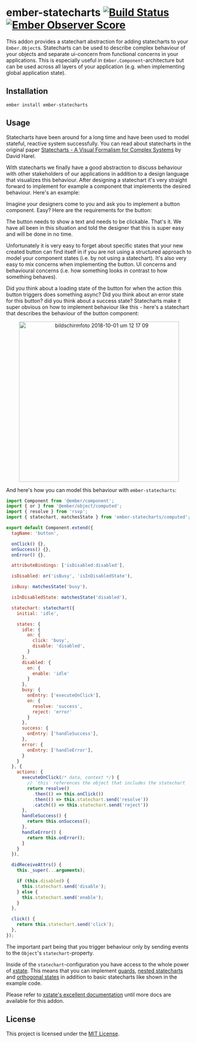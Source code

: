 ember-statecharts [![Build Status](https://travis-ci.org/LevelbossMike/ember-statecharts.svg?branch=master)](https://travis-ci.org/LevelbossMike/ember-statecharts) [![Ember Observer Score](https://emberobserver.com/badges/ember-statecharts.svg)](https://emberobserver.com/addons/ember-statecharts)
==============================================================================

This addon provides a statechart abstraction for adding statecharts to your
`Ember.Object`s. Statecharts can be used to describe complex
behaviour of your objects and separate ui-concern from functional concerns in
your applications. This is especially useful in `Ember.Component`-architecture
but can be used across all layers of your application (e.g. when implementing
global application state).

Installation
------------------------------------------------------------------------------

```
ember install ember-statecharts
```


Usage
------------------------------------------------------------------------------

Statecharts have been around for a long time and have been used to model
stateful, reactive system successfully. You can read about statecharts in the
original paper [Statecharts - A Visual Formalism for Complex
Systems](http://www.inf.ed.ac.uk/teaching/courses/seoc/2005_2006/resources/statecharts.pdf)
by David Harel.

With statecharts we finally have a good abstraction to discuss behaviour with
other stakeholders of our applications in addition to a design language that
visualizes this behaviour. After designing a statechart it's very straight
forward to implement for example a component that implements the desired
behaviour. Here's an example:

Imagine your designers come to you and ask you to implement a button component.
Easy? Here are the requirements for the button:

The button needs to show a text and needs to be clickable. That's it. We have
all been in this situation and told the designer that this is super easy and
will be done in no time.

Unfortunately it is very easy to forget about specific states that your
new created button can find itself in if you are not using a structured
approach to model your component states (i.e. by not using a statechart). It's
also very easy to mix concerns when implementing the button. UI concerns and
behavioural concerns (i.e. how something looks in contrast to how something
behaves).

Did you think about a loading state of the button for when the action this
button triggers does something async? Did you think about an error state for
this button? did you think about a success state? Statecharts make it super
obvious on how to implement behaviour like this - here's a statechart that
describes the behaviour of the button component:

<p align="center">
  <img width="435" alt="bildschirmfoto 2018-10-01 um 12 17 09" src="https://user-images.githubusercontent.com/242299/46283582-0fb27800-c575-11e8-8c8e-c132e9f8f77a.png">
</p>

And here's how you can model this behaviour with `ember-statecharts`:

```js
import Component from '@ember/component';
import { or } from '@ember/object/computed';
import { resolve } from 'rsvp';
import { statechart, matchesState } from 'ember-statecharts/computed';

export default Component.extend({
  tagName: 'button',

  onClick() {},
  onSuccess() {},
  onError() {},

  attributeBindings: ['isDisabled:disabled'],

  isDisabled: or('isBusy', 'isInDisabledState'),

  isBusy: matchesState('busy'),

  isInDisabledState: matchesState('disabled'),

  statechart: statechart({
    initial: 'idle',

    states: {
      idle: {
        on: {
          click: 'busy',
          disable: 'disabled',
        }
      },
      disabled: {
        on: {
          enable: 'idle'
        }
      },
      busy: {
        onEntry: ['executeOnClick'],
        on: {
          resolve: 'success',
          reject: 'error'
        }
      },
      success: {
        onEntry: ['handleSuccess'],
      },
      error: {
        onEntry: ['handleError'],
      }
    }
  }, {
    actions: {
      executeOnClick(/* data, context */) {
        // `this` references the object that includes the statechart
        return resolve()
          .then(() => this.onClick())
          .then(() => this.statechart.send('resolve'))
          .catch(() => this.statechart.send('reject'))
      },
      handleSuccess() {
        return this.onSuccess();
      },
      handleError() {
        return this.onError();
      }
    }
  }),

  didReceiveAttrs() {
    this._super(...arguments);

    if (this.disabled) {
      this.statechart.send('disable');
    } else {
      this.statechart.send('enable');
    }
  },

  click() {
    return this.statechart.send('click');
  },
});
```

The important part being that you trigger behaviour only by sending events to
the `Object`'s `statechart`-property.

Inside of the `statechart`-configuration you have access to the whole power of
[xstate](https://github.com/davidkpiano/xstate). This means that you can
implement [guards](http://davidkpiano.github.io/xstate/docs/#/guides/guards),
[nested statecharts](http://davidkpiano.github.io/xstate/docs/#/guides/hierarchical) and [orthogonal
states](http://davidkpiano.github.io/xstate/docs/#/guides/parallel) in addition
to basic statecharts like shown in the example code.

Please refer to [xstate's excellent documentation](http://davidkpiano.github.io/xstate/docs/#/) until more docs are available for this addon.

License
------------------------------------------------------------------------------

This project is licensed under the [MIT License](LICENSE.md).

